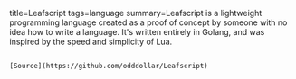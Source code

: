 title=Leafscript
tags=language
summary=Leafscript is a lightweight programming language created as a proof of concept by someone with no idea how to write a language. It's written entirely in Golang, and was inspired by the speed and simplicity of Lua.
~~~~~~

[Source](https://github.com/odddollar/Leafscript)

